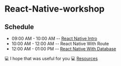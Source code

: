 # React-Native-workshop

## Schedule 
- 09:00 AM - 10:00 AM -- [React Native Intro](./React-native.md)
- 10:00 AM - 12:00 AM -- React Native With Route
- 12:00 AM - 01:00 PM -- [React Native With Database](./RN-connect-Database.md)

:computer: I hope that was useful for you :computer:
[Resources](./resources.md)

